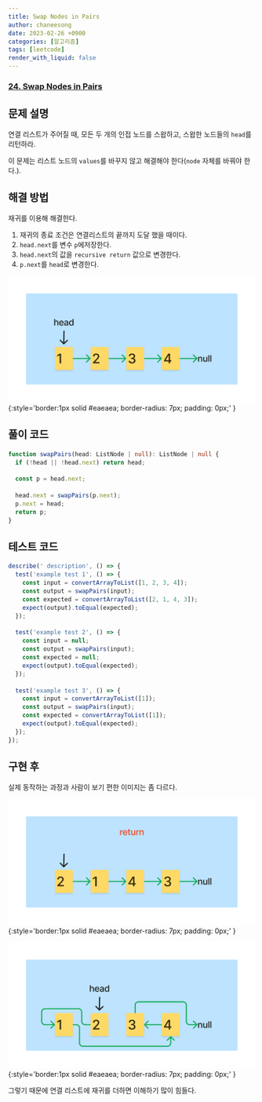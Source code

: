 ```yaml
---
title: Swap Nodes in Pairs
author: chaneesong
date: 2023-02-26 +0900
categories: [알고리즘]
tags: [leetcode]
render_with_liquid: false
---
```


### [24. Swap Nodes in Pairs](https://leetcode.com/problems/swap-nodes-in-pairs/description/)

## 문제 설명

연결 리스트가 주어질 때, 모든 두 개의 인접 노드를 스왑하고, 스왑한 노드들의 `head`를 리턴하라.

이 문제는 리스트 노드의 `values`를 바꾸지 않고 해결해야 한다(`node` 자체를 바꿔야 한다.).

## 해결 방법

재귀를 이용해 해결한다.

1. 재귀의 종료 조건은 연결리스트의 끝까지 도달 했을 때이다.
2. `head.next`를 변수 `p`에저장한다.
3. `head.next`의 값을 `recursive return` 값으로 변경한다.
4. `p.next`를 `head`로 변경한다.

![movement](/assets/img/algorithm/linked-list/swap-nodes-in-pairs/movement.gif){:style='border:1px solid #eaeaea; border-radius: 7px; padding: 0px;' }

## 풀이 코드

```typescript
function swapPairs(head: ListNode | null): ListNode | null {
  if (!head || !head.next) return head;

  const p = head.next;

  head.next = swapPairs(p.next);
  p.next = head;
  return p;
}
```

## 테스트 코드

```typescript
describe(' description', () => {
  test('example test 1', () => {
    const input = convertArrayToList([1, 2, 3, 4]);
    const output = swapPairs(input);
    const expected = convertArrayToList([2, 1, 4, 3]);
    expect(output).toEqual(expected);
  });

  test('example test 2', () => {
    const input = null;
    const output = swapPairs(input);
    const expected = null;
    expect(output).toEqual(expected);
  });

  test('example test 3', () => {
    const input = convertArrayToList([1]);
    const output = swapPairs(input);
    const expected = convertArrayToList([1]);
    expect(output).toEqual(expected);
  });
});
```

## 구현 후

실제 동작하는 과정과 사람이 보기 편한 이미지는 좀 다르다.

![human](/assets/img/algorithm/linked-list/swap-nodes-in-pairs/human-image.png){:style='border:1px solid #eaeaea; border-radius: 7px; padding: 0px;' }

![real](/assets/img/algorithm/linked-list/swap-nodes-in-pairs/real-image.png){:style='border:1px solid #eaeaea; border-radius: 7px; padding: 0px;' }

그렇기 때문에 연결 리스트에 재귀를 더하면 이해하기 많이 힘들다.
